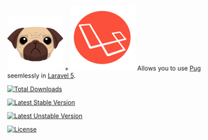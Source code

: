 
![](media/pug.png)
+
![](media/laravel.png)
Allows you to use [Pug](/pugjs/pug) seemlessly in [Laravel 5](http://laravel.com).

[![Total Downloads](https://poser.pugx.org/acidjazz/larpug/downloads)](https://packagist.org/packages/acidjazz/larpug)

[![Latest Stable Version](https://poser.pugx.org/acidjazz/larpug/v/stable)](https://packagist.org/packages/acidjazz/larpug)

[![Latest Unstable Version](https://poser.pugx.org/acidjazz/larpug/v/unstable)](https://packagist.org/packages/acidjazz/larpug)

[![License](https://poser.pugx.org/acidjazz/larpug/license)](https://packagist.org/packages/acidjazz/larpug)
